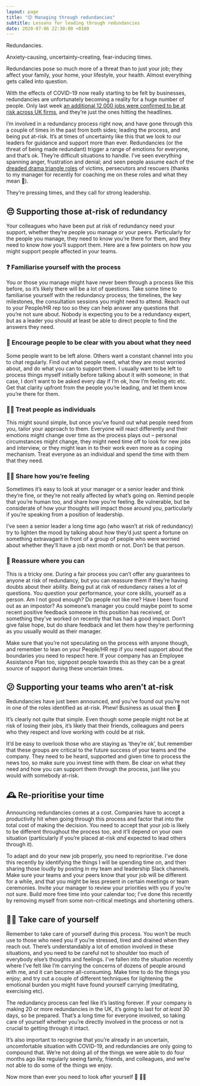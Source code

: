 ```yaml
---
layout: page
title: "😔 Managing through redundancies"
subtitle: Lessons for leading through redundancies
date: 2020-07-06 22:30:00 +0100
---
```

Redundancies.

Anxiety-causing, uncertainty-creating, fear-inducing times.

Redundancies pose so much more of a threat than to just your job; they affect your family, your home, your lifestyle, your health. Almost everything gets called into question.

With the effects of COVID-19 now really starting to be felt by businesses, redundancies are unfortunately becoming a reality for a huge number of people. Only last week [an additional 12,000 jobs were confirmed to be at risk across UK firms](https://www.bbc.co.uk/news/business-53247787), and they’re just the ones hitting the headlines.

I’m involved in a redundancy process right now, and have gone through this a couple of times in the past from both sides; leading the process, and being put at-risk. It’s at times of uncertainty like this that we look to our leaders for guidance and support more than ever. Redundancies (or the threat of being made redundant) trigger a range of emotions for everyone, and that’s ok. They’re difficult situations to handle. I’ve seen everything spanning anger, frustration and denial; and seen people assume each of the [dreaded drama triangle roles](https://www.forbes.com/sites/remyblumenfeld/2018/12/07/how-to-transform-your-relationships-by-getting-creative/) of victims, persecutors and rescuers (thanks to my manager for recently for coaching me on these roles and what they mean 🙌).

They’re pressing times, and they call for strong leadership.

## 😔 Supporting those at-risk of redundancy

Your colleagues who have been put at risk of redundancy need your support, whether they’re people you manage or your peers. Particularly for the people you manage, they need to know you’re there for them, and they need to know _how_ you’ll support them. Here are a few pointers on how you might support people affected in your teams.

### ❓ Familiarise yourself with the process

You or those you manage might have never been through a process like this before, so it’s likely there will be a lot of questions. Take some time to familiarise yourself with the redundancy process; the timelines, the key milestones, the consultation sessions you might need to attend. Reach out to your People/HR rep too so they can help answer any questions that you’re not sure about. Nobody is expecting you to be a redundancy expert, but as a leader you should at least be able to direct people to find the answers they need.

### 🔮 Encourage people to be clear with you about what they need

Some people want to be left alone. Others want a constant channel into you to chat regularly. Find out what people need, what they are most worried about, and do what you can to support them. I usually want to be left to process things myself initially before talking about it with someone; in that case, I don’t want to be asked every day if I’m ok, how I’m feeling etc etc. Get that clarity upfront from the people you’re leading, and let them know you’re there for them.

### 🙋‍♀️ Treat people as individuals

This might sound simple, but once you’ve found out what people need from you, tailor your approach to them. Everyone will react differently and their emotions might change over time as the process plays out &#8211; personal circumstances might change, they might need time off to look for new jobs and interview, or they might lean in to their work even more as a coping mechanism. Treat everyone as an individual and spend the time with them that they need.

### 🧟‍♀️ Share how you’re feeling

Sometimes it’s easy to look at your manager or a senior leader and think they’re fine, or they’re not really affected by what’s going on. Remind people that you’re human too, and share how you’re feeling. Be vulnerable, but be considerate of how your thoughts will impact those around you, particularly if you’re speaking from a position of leadership.

I’ve seen a senior leader a long time ago (who wasn’t at risk of redundancy) try to lighten the mood by talking about how they’d just spent a fortune on something extravagant in front of a group of people who were worried about whether they’ll have a job next month or not. Don’t be that person.

### 👏 Reassure where you can

This is a tricky one. During a fair process you can’t offer any guarantees to anyone at risk of redundancy, but you can reassure them if they’re having doubts about their ability. Being put at risk of redundancy raises a lot of questions. You question your performance, your core skills, yourself as a person. Am I not good enough? Do people not like me? Have I been found out as an impostor? As someone’s manager you could maybe point to some recent positive feedback someone in this position has received, or something they’ve worked on recently that has had a good impact. Don’t give false hope, but do share feedback and let them how they’re performing as you usually would as their manager.

Make sure that you’re not speculating on the process with anyone though, and remember to lean on your People/HR rep if you need support about the boundaries you need to respect here. If your company has an Employee Assistance Plan too, signpost people towards this as they can be a great source of support during these uncertain times.

## 😕 Supporting your teams who aren’t at-risk

Redundancies have just been announced, and you’ve found out you’re not in one of the roles identified as at-risk. Phew! Business as usual then 🤔

It’s clearly not quite that simple. Even though some people might not be at risk of losing their jobs, it’s likely that their friends, colleagues and peers who they respect and love working with could be at risk.

It’d be easy to overlook those who are staying as ‘they’re ok’, but remember that these groups are critical to the future success of your teams and the company. They need to be heard, supported and given time to process the news too, so make sure you invest time with them. Be clear on what they need and how you can support them through the process, just like you would with somebody at-risk.

## 🕰 Re-prioritise your time

Announcing redundancies comes at a cost. Companies have to accept a productivity hit when going through this process and factor that into the total cost of making the decision. You need to accept that your job is likely to be different throughout the process too, and it’ll depend on your own situation (particularly if you’re placed at-risk _and_ expected to lead others through it).

To adapt and do your new job properly, you need to reprioritise. I’ve done this recently by identifying the things I will be spending time on, and then sharing those loudly by posting in my team and leadership Slack channels. Make sure your teams and your peers know that your job will be different for a while, and that you might be less present in certain meetings or team ceremonies. Invite your manager to review your priorities with you if you’re not sure. Build more free time into your calendar too; I've done this recently by removing myself from some non-critical meetings and shortening others.

## 🧘‍♂️ Take care of yourself

Remember to take care of yourself during this process. You won’t be much use to those who need you if you’re stressed, tired and drained when they reach out. There’s understandably a lot of emotion involved in these situations, and you need to be careful not to shoulder too much of everybody else’s thoughts and feelings. I’ve fallen into the situation recently where I’ve felt like I’m carrying the concerns of dozens of people around with me, and it can become all-consuming. Make time to do the things you enjoy; and try out a couple of different techniques for lightening the emotional burden you might have found yourself carrying (meditating, exercising etc).

The redundancy process can feel like it’s lasting forever. If your company is making 20 or more redundancies in the UK, it’s going to last for _at least_ 30 days, so be prepared. That’s a long time for everyone involved, so taking care of yourself whether you’re directly involved in the process or not is crucial to getting through it intact.

It’s also important to recognise that you’re already in an uncertain, uncomfortable situation with COVID-19, and redundancies are only going to compound that. We’re not doing all of the things we were able to do four months ago like regularly seeing family, friends, and colleagues, and we’re not able to do some of the things we enjoy.

Now more than ever you need to look after yourself 🤗 🧘‍♂️
